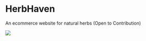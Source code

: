 # HerbHaven
An ecommerce website for natural herbs (Open to Contribution)


![](https://github.com/Asukycode/HerbHaven/blob/main/Herbhaven.png?raw=true)
